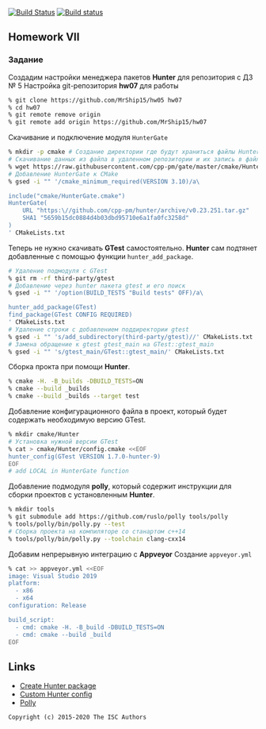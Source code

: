 [![Build Status](https://travis-ci.org/MrShip15/hw07.svg?branch=master)](https://travis-ci.org/MrShip15/hw07)
[![Build status](https://ci.appveyor.com/api/projects/status/mx2hplisib85u4k2?svg=true)](https://ci.appveyor.com/project/MrShip15/hw07)
## Homework VII

### Задание
Создадим настройки менеджера пакетов **Hunter** для репозитория с ДЗ № 5
Настройка git-репозитория **hw07** для работы
```sh
% git clone https://github.com/MrShip15/hw05 hw07
% cd hw07
% git remote remove origin
% git remote add origin https://github.com/MrShip15/hw07
```
Скачивание и подключение модуля `HunterGate`
```sh
% mkdir -p cmake # Создание директории где будут храниться файлы Hunter
# Скачивание данных из файла в удаленном репозитории и их запись в файл HunterGate.cmake
% wget https://raw.githubusercontent.com/cpp-pm/gate/master/cmake/HunterGate.cmake -O cmake/HunterGate.cmake
# Добавление HunterGate к CMake
% gsed -i "" '/cmake_minimum_required(VERSION 3.10)/a\

include("cmake/HunterGate.cmake")
HunterGate(
    URL "https:\//github.com/cpp-pm/hunter/archive/v0.23.251.tar.gz"
    SHA1 "5659b15dc0884d4b03dbd95710e6a1fa0fc3258d"
)
' CMakeLists.txt
```
Теперь не нужно скачивать **GTest** самостоятельно. **Hunter** сам подтянет добавленные с помощью функции `hunter_add_package`.
```sh
# Удаление подмодуля с GTest
% git rm -rf third-party/gtest
# Добавление через hunter пакета gtest и его поиск
% gsed -i "" '/option(BUILD_TESTS "Build tests" OFF)/a\

hunter_add_package(GTest)
find_package(GTest CONFIG REQUIRED)
' CMakeLists.txt
# Удаление строки с добавлением поддиректории gtest
% gsed -i "" 's/add_subdirectory(third-party/gtest)//' CMakeLists.txt
# Замена обращение к gtest gtest_main на GTest::gtest_main
% gsed -i "" 's/gtest_main/GTest::gtest_main/' CMakeLists.txt
```
Сборка прокта при помощи **Hunter**.
```sh
% cmake -H. -B_builds -DBUILD_TESTS=ON
% cmake --build _builds
% cmake --build _builds --target test
```
Добавление конфигурационного файла в проект, который будет содержать необходимую версию GTest.
```sh
% mkdir cmake/Hunter
# Установка нужной версии GTest
% cat > cmake/Hunter/config.cmake <<EOF
hunter_config(GTest VERSION 1.7.0-hunter-9)
EOF
# add LOCAL in HunterGate function
```
Добавление подмодуля **polly**, который содержит инструкции для сборки проектов с установленным **Hunter**.
```sh
% mkdir tools
% git submodule add https://github.com/ruslo/polly tools/polly
% tools/polly/bin/polly.py --test
# Сборка проекта на компиляторе со станартом с++14
% tools/polly/bin/polly.py --toolchain clang-cxx14
```
Добавим непрерывную интеграцию с **Appveyor**
Создание `appveyor.yml`
```sh
% cat >> appveyor.yml <<EOF
image: Visual Studio 2019
platform:
  - x86
  - x64
configuration: Release

build_script:
  - cmd: cmake -H. -B_build -DBUILD_TESTS=ON
  - cmd: cmake --build _build
EOF
```
## Links

- [Create Hunter package](https://docs.hunter.sh/en/latest/creating-new/create.html)
- [Custom Hunter config](https://github.com/ruslo/hunter/wiki/example.custom.config.id)
- [Polly](https://github.com/ruslo/polly)

```
Copyright (c) 2015-2020 The ISC Authors
```
